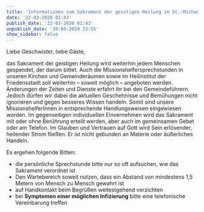 ```yaml
---
title: 'Informationen zum Sakrament der geistigen Heilung im St.-Michaels-Heim'
date: '22-03-2020 01:43'
publish_date: '22-03-2020 01:43'
unpublish_date: '30-04-2020 23:55'
show_sidebar: false
---
```


Liebe Geschwister, liebe Gäste,

das Sakrament der geistigen Heilung wird weiterhin jedem Menschen gespendet, der darum bittet. Auch die Missionshelfersprechstunden in unseren Kirchen und Gemeinderäumen sowie im Heilinstitut der Friedensstadt soll weiterhin – soweit möglich – angeboten werden. Änderungen der Zeiten und Dienste erfahrt ihr bei den Gemeindeführern. Jedoch dürfen wir dabei die aktuellen Geschehnisse und Bemühungen nicht ignorieren und gegen besseres Wissen handeln.
Somit sind unsere MissionshelferInnen in entsprechende Handlungsweisen eingewiesen worden.
Im gegenseitigen individuellen Einvernehmen wird das Sakrament mit oder ohne Berührung erteilt werden, aber auch im gemeinsamen Gebet oder am Telefon.
Im Glauben und Vertrauen auf Gott wird Sein erlösender, heilender Strom fließen. Er ist nicht gebunden an Materie oder äußerliches Handeln.

Es ergehen folgende Bitten:
* die persönliche Sprechstunde bitte nur so oft aufsuchen, wie das Sakrament verordnet ist
* Den Wartebereich soweit nutzen, dass ein Abstand von mindestens 1,5 Metern von Mensch zu Mensch gewahrt ist
* auf Handkontakt beim Begrüßen weitestgehend verzichten
* bei **Symptomen einer möglichen Infizierung** bitte eine telefonische Vereinbarung treffen